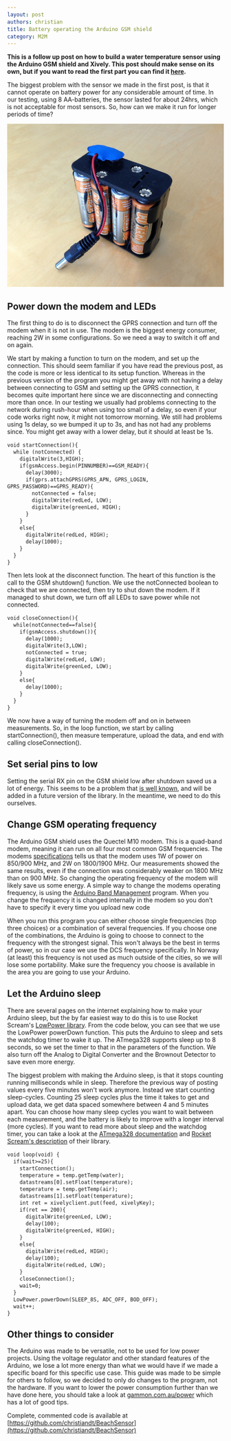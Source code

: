 ```yaml
---
layout: post
authors: christian
title: Battery operating the Arduino GSM shield
category: M2M
---
```


**This is a follow up post on how to build a water temperature sensor using the Arduino GSM shield and Xively. This post should make sense on its own, but if you want to read the first part you can find it [here](/blog/2013/08/01/m2m_adventures/).**

The biggest problem with the sensor we made in the first post, is that it cannot operate on battery power for any considerable amount of time. In our testing, using 8 AA-batteries, the sensor lasted for about 24hrs, which is not acceptable for most sensors. So, how can we make it run for longer periods of time?

![image](/assets/img/posts/m2m/battery.jpg)

## Power down the modem and LEDs
The first thing to do is to disconnect the GPRS connection and turn off the modem when it is not in use. The modem is the biggest energy consumer, reaching 2W in some configurations. So we need a way to switch it off and on again.

We start by making a function to turn on the modem, and set up the connection. This should seem familiar if you have read the previous post, as the code is more or less identical to its setup function. Whereas in the previous version of the program you might get away with not having a delay between connecting to GSM and setting up the GPRS connection, it becomes quite important here since we are disconnecting and connecting more than once. In our testing we usually had problems connecting to the network during rush-hour when using too small of a delay, so even if your code works right now, it might not tomorrow morning. We still had problems using 1s delay, so we bumped it up to 3s, and has not had any problems since. You might get away with a lower delay, but it should at least be 1s.

	void startConnection(){
	  while (notConnected) {
	    digitalWrite(3,HIGH);
	    if(gsmAccess.begin(PINNUMBER)==GSM_READY){
	      delay(3000);
	      if(gprs.attachGPRS(GPRS_APN, GPRS_LOGIN, GPRS_PASSWORD)==GPRS_READY){
	        notConnected = false;
	        digitalWrite(redLed, LOW);
	        digitalWrite(greenLed, HIGH);
	      }
	    }
	    else{
	      digitalWrite(redLed, HIGH);
	      delay(1000);
	    }
	  }
	}


Then lets look at the disconnect function. The heart of this function is the call to the GSM shutdown() function. We use the notConnected boolean to check that we are connected, then try to shut down the modem. If it managed to shut down, we turn off all LEDs to save power while not connected.


	void closeConnection(){
	  while(notConnected==false){
	    if(gsmAccess.shutdown()){
	      delay(1000);
	      digitalWrite(3,LOW);
	      notConnected = true;
	      digitalWrite(redLed, LOW);
	      digitalWrite(greenLed, LOW);
	    }
	    else{
	      delay(1000);
	    }
	  }
	}

We now have a way of turning the modem off and on in between measurements. So, in the loop function, we start by calling startConnection(), then measure temperature, upload the data, and end with calling closeConnection().

## Set serial pins to low
Setting the serial RX pin on the GSM shield low after shutdown saved us a lot of energy. This seems to be a problem that [is well known](http://forum.arduino.cc/index.php?topic=158811.0), and will be added in a future version of the library. In the meantime, we need to do this ourselves.

## Change GSM operating frequency
The Arduino GSM shield uses the Quectel M10 modem. This is a quad-band modem, meaning it can run on all four most common GSM frequencies. The modems [specifications](http://www.quectel.com/UploadFile/Product/Quectel_M10_GSM_Specification_V3.0.pdf) tells us that the modem uses 1W of power on 850/900 MHz, and 2W on 1800/1900 MHz. Our measurements showed the same results, even if the connection was considerably weaker on 1800 MHz than on 900 MHz. So changing the operating frequency of the modem will likely save us some energy. A simple way to change the modems operating frequency, is using the [Arduino Band Management](http://arduino.cc/en/Tutorial/GSMToolsBandManagement) program. When you change the frequency it is changed internally in the modem so you don't have to specify it every time you upload new code

When you run this program you can either choose single frequencies (top three choices) or a combination of several frequencies. If you choose one of the combinations, the Arduino is going to choose to connect to the frequency with the strongest signal. This won't always be the best in terms of power, so in our case we use the DCS frequency specifically. In Norway (at least) this frequency is not used as much outside of the cities, so we will lose some portability. Make sure the frequency you choose is available in the area you are going to use your Arduino.

## Let the Arduino sleep
There are several pages on the internet explaining how to make your Arduino sleep, but the by far easiest way to do this is to use Rocket Scream's [LowPower library](https://github.com/rocketscream/Low-Power). From the code below, you can see that we use the LowPower powerDown function. This puts the Arduino to sleep and sets the watchdog timer to wake it up. The ATmega328 supports sleep up to 8 seconds, so we set the timer to that in the parameters of the function. We also turn off the Analog to Digital Converter and the Brownout Detector to save even more energy.

The biggest problem with making the Arduino sleep, is that it stops counting running milliseconds while in sleep. Therefore the previous way of posting values every five minutes won't work anymore. Instead we start counting sleep-cycles. Counting 25 sleep cycles plus the time it takes to get and upload data, we get data spaced somewhere between 4 and 5 minutes apart. You can choose how many sleep cycles you want to wait between each measurement, and the battery is likely to improve with a longer interval (more cycles). If you want to read more about sleep and the watchdog timer, you can take a look at the [ATmega328 documentation](http://www.atmel.com/Images/doc8161.pdf) and [Rocket Scream's description](http://www.rocketscream.com/blog/2011/07/04/lightweight-low-power-arduino-library/) of their library.

	void loop(void) {
	  if(wait>=25){
	    startConnection();
	    temperature = temp.getTemp(water);
	    datastreams[0].setFloat(temperature);
	    temperature = temp.getTemp(air);
	    datastreams[1].setFloat(temperature);
	    int ret = xivelyclient.put(feed, xivelyKey);
	    if(ret == 200){
	      digitalWrite(greenLed, LOW);
	      delay(100);
	      digitalWrite(greenLed, HIGH);
	    }
	    else{
	      digitalWrite(redLed, HIGH);
	      delay(100);
	      digitalWrite(redLed, LOW);
	    }
	    closeConnection();
	    wait=0;
	  }	  	  
	  LowPower.powerDown(SLEEP_8S, ADC_OFF, BOD_OFF);	  
	  wait++;
	}
	
## Other things to consider
The Arduino was made to be versatile, not to be used for low power projects. Using the voltage regulator and other standard features of the Arduino, we lose a lot more energy than what we would have if we made a specific board for this specific use case. This guide was made to be simple for others to follow, so we decided to only do changes to the program, not the hardware. If you want to lower the power consumption further than we have done here, you should take a look at [gammon.com.au/power](http://gammon.com.au/power) which has a lot of good tips.

Complete, commented code is available at [https://github.com/christiandt/BeachSensor](https://github.com/christiandt/BeachSensor)